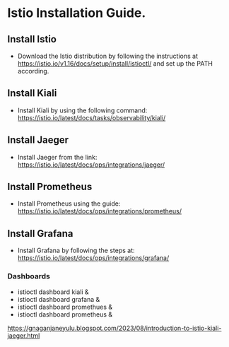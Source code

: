 # Istio Installation Guide.

## Install Istio
- Download the Istio distribution by following the instructions at https://istio.io/v1.16/docs/setup/install/istioctl/ and set up the PATH according.

## Install Kiali
- Install Kiali by using the following command: https://istio.io/latest/docs/tasks/observability/kiali/

## Install Jaeger
- Install Jaeger from the link: https://istio.io/latest/docs/ops/integrations/jaeger/

## Install Prometheus
- Install Prometheus using the guide: https://istio.io/latest/docs/ops/integrations/prometheus/

## Install Grafana
- Install Grafana by following the steps at: https://istio.io/latest/docs/ops/integrations/grafana/

### Dashboards 
-  istioctl dashboard kiali &
-  istioctl dashboard grafana &
-  istioctl dashboard promethues &
-  istioctl dashboard prometheus &

https://gnaganjaneyulu.blogspot.com/2023/08/introduction-to-istio-kiali-jaeger.html


